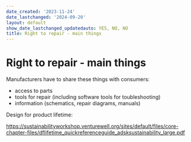 ```yaml
---
date_created: '2023-11-24'
date_lastchanged: '2024-09-20'
layout: default
show_date_lastchanged_updatedauto: YES, NO, NO
title: Right to repair - main things
---
```

# Right to repair - main things

Manufacturers have to share these things with consumers:
- access to parts
- tools for repair (including software tools for toubleshooting)
- information (schematics, repair diagrams, manuals)


Design for product lifetime:

https://sustainabilityworkshop.venturewell.org/sites/default/files/core-chapter-files/dflifetime_quickreferenceguide_adsksustainability_large.pdf

